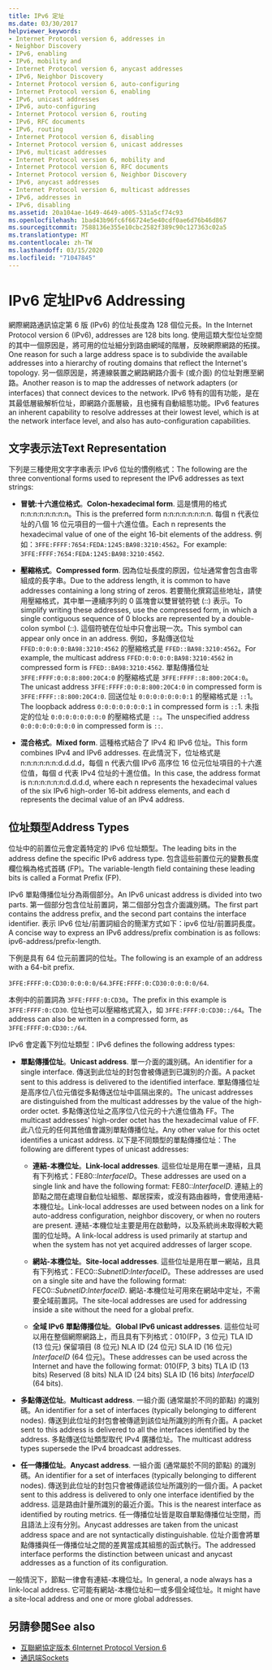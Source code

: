 ```yaml
---
title: IPv6 定址
ms.date: 03/30/2017
helpviewer_keywords:
- Internet Protocol version 6, addresses in
- Neighbor Discovery
- IPv6, enabling
- IPv6, mobility and
- Internet Protocol version 6, anycast addresses
- IPv6, Neighbor Discovery
- Internet Protocol version 6, auto-configuring
- Internet Protocol version 6, enabling
- IPv6, unicast addresses
- IPv6, auto-configuring
- Internet Protocol version 6, routing
- IPv6, RFC documents
- IPv6, routing
- Internet Protocol version 6, disabling
- Internet Protocol version 6, unicast addresses
- IPv6, multicast addresses
- Internet Protocol version 6, mobility and
- Internet Protocol version 6, RFC documents
- Internet Protocol version 6, Neighbor Discovery
- IPv6, anycast addresses
- Internet Protocol version 6, multicast addresses
- IPv6, addresses in
- IPv6, disabling
ms.assetid: 20a104ae-1649-4649-a005-531a5cf74c93
ms.openlocfilehash: 1bad43b96fc6f66724e5e40cdf0ae6d76b46d867
ms.sourcegitcommit: 7588136e355e10cbc2582f389c90c127363c02a5
ms.translationtype: MT
ms.contentlocale: zh-TW
ms.lasthandoff: 03/15/2020
ms.locfileid: "71047845"
---
```

# <a name="ipv6-addressing"></a><span data-ttu-id="6053a-102">IPv6 定址</span><span class="sxs-lookup"><span data-stu-id="6053a-102">IPv6 Addressing</span></span>

<span data-ttu-id="6053a-103">網際網路通訊協定第 6 版 (IPv6) 的位址長度為 128 個位元長。</span><span class="sxs-lookup"><span data-stu-id="6053a-103">In the Internet Protocol version 6 (IPv6), addresses are 128 bits long.</span></span> <span data-ttu-id="6053a-104">使用這類大型位址空間的其中一個原因是，將可用的位址細分到路由網域的階層，反映網際網路的拓撲。</span><span class="sxs-lookup"><span data-stu-id="6053a-104">One reason for such a large address space is to subdivide the available addresses into a hierarchy of routing domains that reflect the Internet's topology.</span></span> <span data-ttu-id="6053a-105">另一個原因是，將連線裝置之網路網路介面卡 (或介面) 的位址對應至網路。</span><span class="sxs-lookup"><span data-stu-id="6053a-105">Another reason is to map the addresses of network adapters (or interfaces) that connect devices to the network.</span></span> <span data-ttu-id="6053a-106">IPv6 特有的固有功能，是在其最低層級解析位址，即網路介面層級，且也擁有自動組態功能。</span><span class="sxs-lookup"><span data-stu-id="6053a-106">IPv6 features an inherent capability to resolve addresses at their lowest level, which is at the network interface level, and also has auto-configuration capabilities.</span></span>

## <a name="text-representation"></a><span data-ttu-id="6053a-107">文字表示法</span><span class="sxs-lookup"><span data-stu-id="6053a-107">Text Representation</span></span>

<span data-ttu-id="6053a-108">下列是三種使用文字字串表示 IPv6 位址的慣例格式：</span><span class="sxs-lookup"><span data-stu-id="6053a-108">The following are the three conventional forms used to represent the IPv6 addresses as text strings:</span></span>

- <span data-ttu-id="6053a-109">**冒號:十六進位格式**。</span><span class="sxs-lookup"><span data-stu-id="6053a-109">**Colon-hexadecimal form**.</span></span> <span data-ttu-id="6053a-110">這是慣用的格式 n:n:n:n:n:n:n:n。</span><span class="sxs-lookup"><span data-stu-id="6053a-110">This is the preferred form n:n:n:n:n:n:n:n.</span></span> <span data-ttu-id="6053a-111">每個 n 代表位址的八個 16 位元項目的一個十六進位值。</span><span class="sxs-lookup"><span data-stu-id="6053a-111">Each n represents the hexadecimal value of one of the eight 16-bit elements of the address.</span></span> <span data-ttu-id="6053a-112">例如：`3FFE:FFFF:7654:FEDA:1245:BA98:3210:4562`。</span><span class="sxs-lookup"><span data-stu-id="6053a-112">For example: `3FFE:FFFF:7654:FEDA:1245:BA98:3210:4562`.</span></span>

- <span data-ttu-id="6053a-113">**壓縮格式**。</span><span class="sxs-lookup"><span data-stu-id="6053a-113">**Compressed form**.</span></span> <span data-ttu-id="6053a-114">因為位址長度的原因，位址通常會包含由零組成的長字串。</span><span class="sxs-lookup"><span data-stu-id="6053a-114">Due to the address length, it is common to have addresses containing a long string of zeros.</span></span> <span data-ttu-id="6053a-115">若要簡化撰寫這些地址，請使用壓縮格式，其中單一連續序列的 0 區塊會以雙冒號符號 (::) 表示。</span><span class="sxs-lookup"><span data-stu-id="6053a-115">To simplify writing these addresses, use the compressed form, in which a single contiguous sequence of 0 blocks are represented by a double-colon symbol (::).</span></span> <span data-ttu-id="6053a-116">這個符號在位址中只會出現一次。</span><span class="sxs-lookup"><span data-stu-id="6053a-116">This symbol can appear only once in an address.</span></span> <span data-ttu-id="6053a-117">例如，多點傳送位址 `FFED:0:0:0:0:BA98:3210:4562` 的壓縮格式是 `FFED::BA98:3210:4562`。</span><span class="sxs-lookup"><span data-stu-id="6053a-117">For example, the multicast address `FFED:0:0:0:0:BA98:3210:4562` in compressed form is `FFED::BA98:3210:4562`.</span></span> <span data-ttu-id="6053a-118">單點傳播位址 `3FFE:FFFF:0:0:8:800:20C4:0` 的壓縮格式是 `3FFE:FFFF::8:800:20C4:0`。</span><span class="sxs-lookup"><span data-stu-id="6053a-118">The unicast address `3FFE:FFFF:0:0:8:800:20C4:0` in compressed form is `3FFE:FFFF::8:800:20C4:0`.</span></span> <span data-ttu-id="6053a-119">回送位址 `0:0:0:0:0:0:0:1` 的壓縮格式是 `::`1。</span><span class="sxs-lookup"><span data-stu-id="6053a-119">The loopback address `0:0:0:0:0:0:0:1` in compressed form is `::`1.</span></span> <span data-ttu-id="6053a-120">未指定的位址 `0:0:0:0:0:0:0:0` 的壓縮格式是 `::`。</span><span class="sxs-lookup"><span data-stu-id="6053a-120">The unspecified address `0:0:0:0:0:0:0:0` in compressed form is `::`.</span></span>

- <span data-ttu-id="6053a-121">**混合格式**。</span><span class="sxs-lookup"><span data-stu-id="6053a-121">**Mixed form**.</span></span> <span data-ttu-id="6053a-122">這種格式結合了 IPv4 和 IPv6 位址。</span><span class="sxs-lookup"><span data-stu-id="6053a-122">This form combines IPv4 and IPv6 addresses.</span></span> <span data-ttu-id="6053a-123">在此情況下，位址格式是 n:n:n:n:n:n:d.d.d.d，每個 n 代表六個 IPv6 高序位 16 位元位址項目的十六進位值，每個 d 代表 IPv4 位址的十進位值。</span><span class="sxs-lookup"><span data-stu-id="6053a-123">In this case, the address format is n:n:n:n:n:n:d.d.d.d, where each n represents the hexadecimal values of the six IPv6 high-order 16-bit address elements, and each d represents the decimal value of an IPv4 address.</span></span>

## <a name="address-types"></a><span data-ttu-id="6053a-124">位址類型</span><span class="sxs-lookup"><span data-stu-id="6053a-124">Address Types</span></span>

<span data-ttu-id="6053a-125">位址中的前置位元會定義特定的 IPv6 位址類型。</span><span class="sxs-lookup"><span data-stu-id="6053a-125">The leading bits in the address define the specific IPv6 address type.</span></span> <span data-ttu-id="6053a-126">包含這些前置位元的變數長度欄位稱為格式首碼 (FP)。</span><span class="sxs-lookup"><span data-stu-id="6053a-126">The variable-length field containing these leading bits is called a Format Prefix (FP).</span></span>

<span data-ttu-id="6053a-127">IPv6 單點傳播位址分為兩個部分。</span><span class="sxs-lookup"><span data-stu-id="6053a-127">An IPv6 unicast address is divided into two parts.</span></span> <span data-ttu-id="6053a-128">第一個部分包含位址前置詞，第二個部分包含介面識別碼。</span><span class="sxs-lookup"><span data-stu-id="6053a-128">The first part contains the address prefix, and the second part contains the interface identifier.</span></span> <span data-ttu-id="6053a-129">表示 IPv6 位址/前置詞組合的簡潔方式如下：ipv6 位址/前置詞長度。</span><span class="sxs-lookup"><span data-stu-id="6053a-129">A concise way to express an IPv6 address/prefix combination is as follows: ipv6-address/prefix-length.</span></span>

<span data-ttu-id="6053a-130">下例是具有 64 位元前置詞的位址。</span><span class="sxs-lookup"><span data-stu-id="6053a-130">The following is an example of an address with a 64-bit prefix.</span></span>

<span data-ttu-id="6053a-131">`3FFE:FFFF:0:CD30:0:0:0:0/64`.</span><span class="sxs-lookup"><span data-stu-id="6053a-131">`3FFE:FFFF:0:CD30:0:0:0:0/64`.</span></span>

<span data-ttu-id="6053a-132">本例中的前置詞為 `3FFE:FFFF:0:CD30`。</span><span class="sxs-lookup"><span data-stu-id="6053a-132">The prefix in this example is `3FFE:FFFF:0:CD30`.</span></span> <span data-ttu-id="6053a-133">位址也可以壓縮格式寫入，如 `3FFE:FFFF:0:CD30::/64`。</span><span class="sxs-lookup"><span data-stu-id="6053a-133">The address can also be written in a compressed form, as `3FFE:FFFF:0:CD30::/64`.</span></span>

<span data-ttu-id="6053a-134">IPv6 會定義下列位址類型：</span><span class="sxs-lookup"><span data-stu-id="6053a-134">IPv6 defines the following address types:</span></span>

- <span data-ttu-id="6053a-135">**單點傳播位址**。</span><span class="sxs-lookup"><span data-stu-id="6053a-135">**Unicast address**.</span></span> <span data-ttu-id="6053a-136">單一介面的識別碼。</span><span class="sxs-lookup"><span data-stu-id="6053a-136">An identifier for a single interface.</span></span> <span data-ttu-id="6053a-137">傳送到此位址的封包會被傳遞到已識別的介面。</span><span class="sxs-lookup"><span data-stu-id="6053a-137">A packet sent to this address is delivered to the identified interface.</span></span> <span data-ttu-id="6053a-138">單點傳播位址是高序位八位元值從多點傳送位址中區隔出來的。</span><span class="sxs-lookup"><span data-stu-id="6053a-138">The unicast addresses are distinguished from the multicast addresses by the value of the high-order octet.</span></span> <span data-ttu-id="6053a-139">多點傳送位址之高序位八位元的十六進位值為 FF。</span><span class="sxs-lookup"><span data-stu-id="6053a-139">The multicast addresses' high-order octet has the hexadecimal value of FF.</span></span> <span data-ttu-id="6053a-140">此八位元的任何其他值會識別單點傳播位址。</span><span class="sxs-lookup"><span data-stu-id="6053a-140">Any other value for this octet identifies a unicast address.</span></span> <span data-ttu-id="6053a-141">以下是不同類型的單點傳播位址：</span><span class="sxs-lookup"><span data-stu-id="6053a-141">The following are different types of unicast addresses:</span></span>

  - <span data-ttu-id="6053a-142">**連結-本機位址**。</span><span class="sxs-lookup"><span data-stu-id="6053a-142">**Link-local addresses**.</span></span> <span data-ttu-id="6053a-143">這些位址是用在單一連結，且具有下列格式：FE80::*InterfaceID*。</span><span class="sxs-lookup"><span data-stu-id="6053a-143">These addresses are used on a single link and have the following format: FE80::*InterfaceID*.</span></span> <span data-ttu-id="6053a-144">連結上的節點之間在處理自動位址組態、鄰居探索，或沒有路由器時，會使用連結-本機位址。</span><span class="sxs-lookup"><span data-stu-id="6053a-144">Link-local addresses are used between nodes on a link for auto-address configuration, neighbor discovery, or when no routers are present.</span></span> <span data-ttu-id="6053a-145">連結-本機位址主要是用在啟動時，以及系統尚未取得較大範圍的位址時。</span><span class="sxs-lookup"><span data-stu-id="6053a-145">A link-local address is used primarily at startup and when the system has not yet acquired addresses of larger scope.</span></span>

  - <span data-ttu-id="6053a-146">**網站-本機位址**。</span><span class="sxs-lookup"><span data-stu-id="6053a-146">**Site-local addresses**.</span></span> <span data-ttu-id="6053a-147">這些位址是用在單一網站，且具有下列格式：FEC0::*SubnetID*:*InterfaceID*。</span><span class="sxs-lookup"><span data-stu-id="6053a-147">These addresses are used on a single site and have the following format: FEC0::*SubnetID*:*InterfaceID*.</span></span> <span data-ttu-id="6053a-148">網站-本機位址可用來在網站中定址，不需要全域前置詞。</span><span class="sxs-lookup"><span data-stu-id="6053a-148">The site-local addresses are used for addressing inside a site without the need for a global prefix.</span></span>

  - <span data-ttu-id="6053a-149">**全域 IPv6 單點傳播位址**。</span><span class="sxs-lookup"><span data-stu-id="6053a-149">**Global IPv6 unicast addresses**.</span></span> <span data-ttu-id="6053a-150">這些位址可以用在整個網際網路上，而且具有下列格式：010(FP，3 位元) TLA ID (13 位元) 保留項目 (8 位元) NLA ID (24 位元) SLA ID (16 位元) *InterfaceID* (64 位元)。</span><span class="sxs-lookup"><span data-stu-id="6053a-150">These addresses can be used across the Internet and have the following format: 010(FP, 3 bits) TLA ID (13 bits) Reserved (8 bits) NLA ID (24 bits) SLA ID (16 bits) *InterfaceID* (64 bits).</span></span>

- <span data-ttu-id="6053a-151">**多點傳送位址**。</span><span class="sxs-lookup"><span data-stu-id="6053a-151">**Multicast address**.</span></span> <span data-ttu-id="6053a-152">一組介面 (通常屬於不同的節點) 的識別碼。</span><span class="sxs-lookup"><span data-stu-id="6053a-152">An identifier for a set of interfaces (typically belonging to different nodes).</span></span> <span data-ttu-id="6053a-153">傳送到此位址的封包會被傳遞到該位址所識別的所有介面。</span><span class="sxs-lookup"><span data-stu-id="6053a-153">A packet sent to this address is delivered to all the interfaces identified by the address.</span></span> <span data-ttu-id="6053a-154">多點傳送位址類型取代 IPv4 廣播位址。</span><span class="sxs-lookup"><span data-stu-id="6053a-154">The multicast address types supersede the IPv4 broadcast addresses.</span></span>

- <span data-ttu-id="6053a-155">**任一傳播位址**。</span><span class="sxs-lookup"><span data-stu-id="6053a-155">**Anycast address**.</span></span> <span data-ttu-id="6053a-156">一組介面 (通常屬於不同的節點) 的識別碼。</span><span class="sxs-lookup"><span data-stu-id="6053a-156">An identifier for a set of interfaces (typically belonging to different nodes).</span></span> <span data-ttu-id="6053a-157">傳送到此位址的封包只會被傳遞該位址所識別的一個介面。</span><span class="sxs-lookup"><span data-stu-id="6053a-157">A packet sent to this address is delivered to only one interface identified by the address.</span></span> <span data-ttu-id="6053a-158">這是路由計量所識別的最近介面。</span><span class="sxs-lookup"><span data-stu-id="6053a-158">This is the nearest interface as identified by routing metrics.</span></span> <span data-ttu-id="6053a-159">任一傳播位址皆是取自單點傳播位址空間，而且語法上沒有分別。</span><span class="sxs-lookup"><span data-stu-id="6053a-159">Anycast addresses are taken from the unicast address space and are not syntactically distinguishable.</span></span> <span data-ttu-id="6053a-160">位址介面會將單點傳播與任一傳播位址之間的差異當成其組態的函式執行。</span><span class="sxs-lookup"><span data-stu-id="6053a-160">The addressed interface performs the distinction between unicast and anycast addresses as a function of its configuration.</span></span>

<span data-ttu-id="6053a-161">一般情況下，節點一律會有連結-本機位址。</span><span class="sxs-lookup"><span data-stu-id="6053a-161">In general, a node always has a link-local address.</span></span> <span data-ttu-id="6053a-162">它可能有網站-本機位址和一或多個全域位址。</span><span class="sxs-lookup"><span data-stu-id="6053a-162">It might have a site-local address and one or more global addresses.</span></span>

## <a name="see-also"></a><span data-ttu-id="6053a-163">另請參閱</span><span class="sxs-lookup"><span data-stu-id="6053a-163">See also</span></span>

- [<span data-ttu-id="6053a-164">互聯網協定版本 6</span><span class="sxs-lookup"><span data-stu-id="6053a-164">Internet Protocol Version 6</span></span>](internet-protocol-version-6.md)
- [<span data-ttu-id="6053a-165">通訊端</span><span class="sxs-lookup"><span data-stu-id="6053a-165">Sockets</span></span>](sockets.md)
